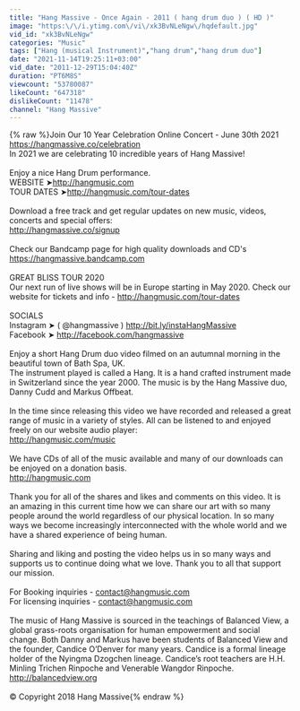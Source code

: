 ```yaml
---
title: "Hang Massive - Once Again - 2011 ( hang drum duo ) ( HD )"
image: "https:\/\/i.ytimg.com\/vi\/xk3BvNLeNgw\/hqdefault.jpg"
vid_id: "xk3BvNLeNgw"
categories: "Music"
tags: ["Hang (musical Instrument)","hang drum","hang drum duo"]
date: "2021-11-14T19:25:11+03:00"
vid_date: "2011-12-29T15:04:40Z"
duration: "PT6M8S"
viewcount: "53780087"
likeCount: "647318"
dislikeCount: "11478"
channel: "Hang Massive"
---
```

{% raw %}Join Our 10 Year Celebration Online Concert - June 30th 2021<br /><a rel="nofollow" target="blank" href="https://hangmassive.co/celebration">https://hangmassive.co/celebration</a><br />In 2021 we are celebrating 10 incredible years of Hang Massive! <br /><br />Enjoy a nice Hang Drum performance. <br />WEBSITE ➤<a rel="nofollow" target="blank" href="http://hangmusic.com">http://hangmusic.com</a><br />TOUR DATES ➤<a rel="nofollow" target="blank" href="http://hangmusic.com/tour-dates">http://hangmusic.com/tour-dates</a><br /><br />Download a free track and get regular updates on new music, videos, concerts and special offers:<br /><a rel="nofollow" target="blank" href="http://hangmassive.co/signup">http://hangmassive.co/signup</a><br /><br />Check our Bandcamp page for high quality downloads and CD's<br /><a rel="nofollow" target="blank" href="https://hangmassive.bandcamp.com">https://hangmassive.bandcamp.com</a><br /><br />GREAT BLISS TOUR 2020<br />Our next run of live shows will be in Europe starting in May 2020. Check our website for tickets and info - <a rel="nofollow" target="blank" href="http://hangmusic.com/tour-dates">http://hangmusic.com/tour-dates</a><br /><br />SOCIALS<br />Instagram ➤ ( @hangmassive ) <a rel="nofollow" target="blank" href="http://bit.ly/instaHangMassive">http://bit.ly/instaHangMassive</a><br />Facebook ➤ <a rel="nofollow" target="blank" href="http://facebook.com/hangmassive">http://facebook.com/hangmassive</a><br /><br />Enjoy a short Hang Drum duo video filmed on an autumnal morning in the beautiful town of Bath Spa, UK.<br />The instrument played is called a Hang. It is a hand crafted instrument made in Switzerland since the year 2000. The music is by the Hang Massive duo, Danny Cudd and Markus Offbeat. <br /><br />In the time since releasing this video we have recorded and released a great range of music in a variety of styles. All can be listened to and enjoyed freely on our website audio player:<br /><a rel="nofollow" target="blank" href="http://hangmusic.com/music">http://hangmusic.com/music</a><br /><br />We have CDs of all of the music available and many of our downloads can be enjoyed on a donation basis.<br /><a rel="nofollow" target="blank" href="http://hangmusic.com">http://hangmusic.com</a><br /><br />Thank you for all of the shares and likes and comments on this video. It is an amazing in this current time how we can share our art with so many people around the world regardless of our physical location. In so many ways we become increasingly interconnected with the whole world and we have a shared experience of being human. <br /><br />Sharing and liking and posting the video helps us in so many ways and supports us to continue doing what we love. Thank you to all that support our mission.<br /><br />For Booking inquiries - contact@hangmusic.com<br />For licensing inquiries - contact@hangmusic.com<br /><br />The music of Hang Massive is sourced in the teachings of Balanced View, a global grass-roots organisation for human empowerment and social change. Both Danny and Markus have been students of Balanced View and the founder, Candice O’Denver for many years. Candice is a formal lineage holder of the Nyingma Dzogchen lineage.  Candice’s root teachers are H.H. Minling Trichen Rinpoche and Venerable Wangdor Rinpoche.<br /><a rel="nofollow" target="blank" href="http://balancedview.org">http://balancedview.org</a><br /><br />© Copyright 2018 Hang Massive{% endraw %}
